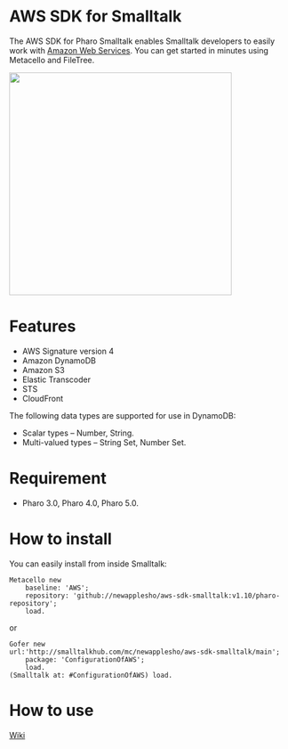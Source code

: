 AWS SDK for Smalltalk
=================

The AWS SDK for Pharo Smalltalk enables Smalltalk developers to easily work with [Amazon Web Services](http://aws.amazon.com/). You can get started in minutes using Metacello and FileTree.

<img src="http://2.bp.blogspot.com/-3caM96eyEOM/VJ6S70lf-YI/AAAAAAAAARM/IvmnJdN0yp0/s1600/20141225howsmalltalkerworks.jpg" width="400"/>

# Features
* AWS Signature version 4
* Amazon DynamoDB
* Amazon S3
* Elastic Transcoder
* STS
* CloudFront

The following data types are supported for use in DynamoDB:

* Scalar types – Number, String.
* Multi-valued types – String Set, Number Set.

# Requirement
  - Pharo 3.0, Pharo 4.0, Pharo 5.0.

# How to install

You can easily install from inside Smalltalk:

```smalltalk
Metacello new
    baseline: 'AWS';
    repository: 'github://newapplesho/aws-sdk-smalltalk:v1.10/pharo-repository';
    load.
```

or 

```smalltalk
Gofer new
url:'http://smalltalkhub.com/mc/newapplesho/aws-sdk-smalltalk/main';
    package: 'ConfigurationOfAWS';
    load.
(Smalltalk at: #ConfigurationOfAWS) load.
```

# How to use
[Wiki](https://github.com/newapplesho/aws-sdk-smalltalk/wiki)
